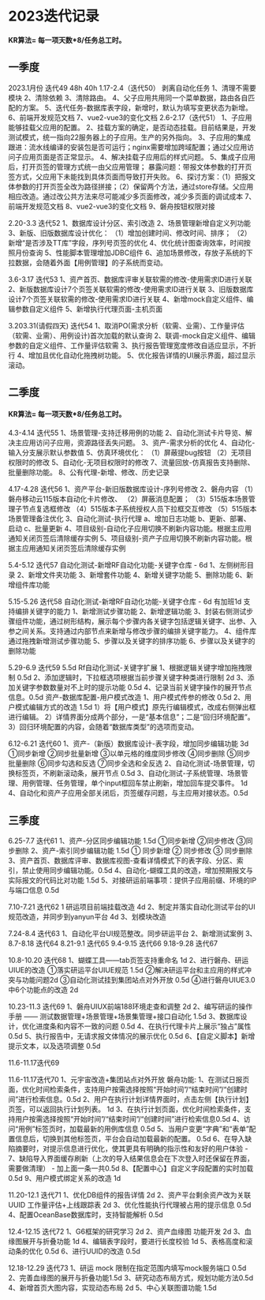 # 2023迭代记录
#### KR算法= 每一项天数*8/任务总工时。
## 一季度
2023.1月份
迭代49  48h 40h
1.17-2.4（迭代50）
剥离自动化任务
1、清理不需要模块
2、清除依赖
3、清除路由。
4、父子应用共用同一个菜单数据，路由各自匹配的方案。
5、迭代任务-数据库表字段，新增时，默认为填写变更状态为新增。
6、前端开发规范文档
7、vue2-vue3的变化文档
2.6-2.17（迭代51）
1、子应用能够挂载父应用的配置。
2、挂载方案的确定，是否动态挂载。目前结果是，开发测试模式，统一指向22服务器上的子应用。生产的另外指向。
3、子应用的集成跟进：流水线编译的安装包是否可运行；nginx需要增加跨域配置；通过父应用访问子应用页面是否正常显示。
4、解决挂载子应用后的样式问题。
5、集成子应用后，打开页签的管理方式统一由父应用管理；
暴露问题：带报文体参数的打开页签方式，父应用下未能找到具体页面而导致打开失败。
6、探讨方案：（1）把报文体参数的打开页签全改为路径拼接；（2）保留两个方法，通过store存储。父应用相应改造。通过改公共方法来尽可能减少多页面修改，减少多页面的调试成本
7、前端开发规范文档
8、vue2-vue3的变化文档
9、磐舟按钮权限对接

2.20-3.3 迭代52
1、数据库设计分区、索引改造
2、场景管理新增自定义列功能
3、新版、旧版数据库设计优化：
（1）增加创建时间、修改时间、排序；
（2）新增“是否涉及TT库”字段，序列号页签的优化
4、优化统计图查询效率，时间按照月份查询
5、性能脚本管理增加JDBC组件
6、追加场景修改，存放子系统的下拉数据，会随着外面【用例管理】的子系统而变动。

3.6-3.17 迭代53
1、资产首页、数据库评审关联软需的修改-使用需求ID进行关联
2、新版数据库设计7个页签关联软需的修改-使用需求ID进行关联
3、旧版数据库设计7个页签关联软需的修改-使用需求ID进行关联
4、新增mock自定义组件、编辑参数自定义组件
5、新增执行代理页面-主机页面

3.203.31(请假四天) 迭代54
1、取消PO(需求分析（软需、业需）、工作量评估（软需、业需）、用例设计)首次加载的默认查询
2、联调-mock自定义组件、编辑参数的自定义组件、工作量评估软需
3、执行报告管理宽度修改自适应显示，不折行
4、增加且优化自动化拖拽树功能。
5、优化报告详情的UI展示界面，超过显示滚动。

## 二季度
#### KR算法= 每一项天数*8/任务总工时。
4.3-4.14  迭代55
1、场景管理-支持迁移用例的功能
2、自动化测试卡片导览、解决主应用访问子应用，资源路径丢失问题。
3、资产-需求分析的优化
4、自动化-输入分支展示默认参数值
5、仿真环境优化：
（1）屏蔽提bug按钮
（2）无项目权限时的修改
5、自动化-无项目权限时的修改
7、流量回放-仿真报告支持删除、批量删除功能。
8、公有代理-新增、修改、历史记录

4.17-4.28  迭代56
1、资产平台-新旧版数据库设计-序列号修改
2、磐舟内容
（1）磐舟移动云115版本自动化卡片修改、
（2）屏蔽消息配置；
（3）515版本场景管理子节点复选框修改
（4）515版本子系统授权人员下拉框交互修改
（5）515版本场景管理备注优化
3、自动化测试-执行代理
a、增加日志功能
b、更新、部署、启动
c、批量更新
4、项目级别-自动化子应用切换不刷新内容功能。根据主应用通知关闭页签后清除缓存实例
5、项目级别-资产子应用切换不刷新内容功能。根据主应用通知关闭页签后清除缓存实例

5.4-5.12 迭代57
自动化测试-新增RF自动化功能-关键字仓库 - 6d
1、左侧树形目录 
2、新增文件夹功能
3、新增套件功能
4、新增关键字功能
5、删除功能
6、新增组件库功能

5.15-5.26 迭代58
自动化测试-新增RF自动化功能-关键字仓库 - 6d 有加班1d
支持编排关键字的能力
1、新增测试步骤功能
2、新增逻辑功能
3、封装右侧测试步骤组件功能，通过树形结构，展示每个步骤内各关键字包括逻辑关键字、出参、入参之间关系。支持通过内部节点来新增与修改步骤的编排关键字能力。
4、组件库通过拖拽新增测试步骤功能
5、步骤以及关键字的排序功能
6、步骤以及关键字的删除功能

5.29-6.9 迭代59 5.5d
Rf自动化测试-关键字扩展
1、根据逻辑关键字增加拖拽限制 0.5d
2、添加逻辑时，下拉框选项根据当前步骤关键字种类进行限制 2d
3、添加关键字参数数量对不上时的提示功能 0.5d
4、记录当前关键字操作的展开节点信息。0.5d
资产-数据库配置-用户模式改造
1、用户模式传参的修改 0.5d
2、用户模式编辑方式的改造 1.5d
1）将【用户模式】原先行编辑模式，改成右侧弹出框进行编辑。
2）详情界面分成两个部分，一是“基本信息”；二是“回归环境配置”。
3）回归环境配置的内容，会随着“数据库类型”的选项而变动。

6.12-6.21 迭代60
1、资产-（新版）数据库设计-表字段，增加同步编辑功能 3d 
①同步新增
②同步批量新增
③以单元格的维度同步修改
④同步删除
⑤同步批量删除
⑥同步勾选和反选
⑦同步全选和全反选
2、自动化测试-场景管理，切换标签页，不刷新滚动条，展开节点  0.5d
3、自动化测试-子系统管理、场景管理、用例管理、任务管理，单个input框回车禁止刷新，增加回车提交事件。 1d
4、自动化和资产子应用全部关闭后，页签缓存问题，与主应用对接状态。0.5d

## 三季度
6.25-7.7 迭代61 
1、资产-分区同步编辑功能 1.5d
①同步新增
②同步修改
③同步删除
2、资产-索引同步编辑功能 1.5d
① 同步新增
② 同步修改
③ 同步删除
3、资产首页、数据库评审、数据库视图-查看详情模式下的表字段、分区、索引，禁止使用同步编辑功能。0.5d
4、自动化-蝴蝶工具的改造，增加预期报文与实际报文的代码比对功能 1.5d
5、对接研运前端事项：提供子应用前缀、环境的IP与端口信息 0.5d

7.10-7.21 迭代62
1 研运项目前端挂载改造 4d
2、制定并落实自动化测试平台的UI规范改造，并同步到yanyun平台 4d
3、划模块改造

7.24-8.4 迭代63
1、自动化平台UI规范整改。同步研运平台
2、新增测试案例
3、
8.7-8.18 迭代64
8.21-9.1 迭代65
9.4-9.15 迭代66
9.18-9.28 迭代67


10.8-10.20 迭代68
1、蝴蝶工具——tab页签支持重命名 1d
2、进行磐舟、研运UIUE的改造
①落实研运平台UIUE规范 1.5d
②解决研运平台和主应用的样式冲突与功能问题2d
③自动化测试挂到集团站点对外开放 0.5d
④进行磐舟UIUE3.0中6个功能点的改造 2d

10.23-11.3 迭代69
1、磐舟UIUX前端188环境走查和调整 2d
2、编写研运的操作手册 —— 测试数据管理+场景管理+场景集管理+接口自动化  1.5d
3、数据库设计，优化进度条和内容不一致的问题 0.5d
4、在执行代理卡片上展示“独占”属性 0.5d
5、执行报告中，无请求报文体情况的展示优化 0.5d
6、【自定义脚本】新增提示文本，以及选项调整 0.5d

11.6-11.17迭代69

11.6-11.17迭代70
1、元宇宙改造+集团站点对外开放
磐舟功能:
1、在测试日报页面，优化时间检索条件，支持用户按需选择按照“开始时间”/“结束时间”/“创建时间”进行检索信息。0.5d
2、用户在执行计划详情界面时，点击左侧【执行计划】页签，可以返回执行计划列表。 1d
3、在执行计划页面，优化时间检索条件，支持用户按需选择按照“开始时间”/“结束时间”/“创建时间”进行检索信息0.5d
4、访问“用例”标签页时，加载最新的用例库信息 0.5d
5、当用户变更“字典”和“表单”配置信息后，切换到其他标签页，平台会自动加载最新的配置。 0.5d
6、在导入缺陷摘要时，对提示信息进行优化，使其更具有明确的指示性和友好的用户体验 -
7、缺陷导入界面缓存刷新（上次的导入结果信息会在下次登入时还保留在界面，需要做清理） - 加上面一条一共0.5d
8、【配置中心】自定义字段配置的实时加载 0.5d
9、用户模式绑定关系的改造 1d

11.20-12.1 迭代71
1、优化DB组件的报告详情 2d
2、资产平台剩余资产改为关联UUID  工作量评估+上线跟踪表 2d
3、优化性能执行代理被占用的提示信息 0.5d
4、配置OceanBase数据库时，支持智能解析 0.5d

12.4-12.15  迭代72
1、G6框架的研究学习 2d
2、资产血缘图 功能开发 2d
3、血缘图展开与折叠功能 1d
4、编辑表字段时，要进行长度校验 1d
5、表格高度和滚动条的优化 0.5d
6、进行UUID的改造 0.5d


12.18-12.29  迭代73
1、研运 mock 限制在指定范围内填写mock服务端口 0.5d
2、完善血缘图的展开与折叠功能1.5d
3、研究动态布局方式，规划功能方法0.5d
4、新增首页大图内容，实现动态布局 2d
5、中心关联图谱功能 1.5d